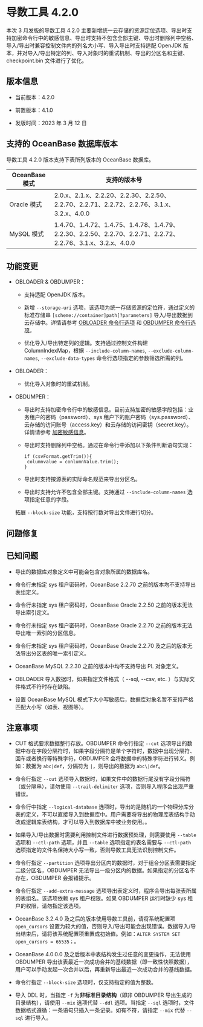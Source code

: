 # 导数工具 4.2.0 

本次 3 月发版的导数工具 4.2.0 主要新增统一云存储的资源定位选项、导出时支持加密命令行中的敏感信息、导出时支持不包含全部主键、导出时删除列中空格、导入/导出时兼容控制文件内的列名大小写、导入导出时支持适配 OpenJDK 版本，并对导入/导出特定的列、导入对象时的重试机制、导出的分区名和主键、checkpoint.bin 文件进行了优化。

## 版本信息

* 当前版本：4.2.0

* 前置版本：4.1.0

* 发版时间：2023 年 3 月 12 日

## 支持的 OceanBase 数据库版本

导数工具 4.2.0 版本支持下表所列版本的 OceanBase 数据库。


| OceanBase 模式|支持的版本号|
|-------------------------|--------------------------------------------------------------------------------------------------------|
| Oracle 模式 | 2.0.x、2.1.x、2.2.20、2.2.30、2.2.50、2.2.70、2.2.71、2.2.72、2.2.76、3.1.x、3.2.x、4.0.0                   |
| MySQL 模式  | 1.4.70、1.4.72、1.4.75、1.4.78、1.4.79、2.2.30、2.2.50、2.2.70、2.2.71、2.2.72、2.2.76、3.1.x、3.2.x、4.0.0 |



## 功能变更  

* OBLOADER & OBDUMPER：

  * 支持适配 OpenJDK 版本。
  
  * 新增 `--storage-uri` 选项，该选项为统一存储资源的定位符，通过定义的标准存储串 `[scheme://container]path[?parameters]` 导入/导出数据到云存储中。详情请参考 [OBLOADER 命令行选项](../../../5.OBLOADER/2.obloader-command-line-options.md) 和 [OBDUMPER 命令行选项](../../../6.OBDUMPER/2.obdumper-command-line-options.md)。

  * 优化导入/导出特定列的逻辑。支持通过控制文件构建 ColumnIndexMap，根据   `--include-column-names`,   `--exclude-column-names`,   `--exclude-data-types` 命令行选项指定的参数筛选所需的列。

* OBLOADER：

  * 优化导入对象时的重试机制。

* OBDUMPER：
  
  * 导出时支持加密命令行中的敏感信息。目前支持加密的敏感字段包括：业务租户的密码（password）、sys 租户下的账户密码（sys.password）、云存储的访问账号（access.key）和云存储的访问密钥（secret.key）。详情请参考 [加密敏感信息](../../../6.OBDUMPER/5.obdumper-scenarios.md)。

  * 导出时支持删除列中空格。通过在命令行中添加以下条件判断语句实现：
     
     ```shell
     if (csvFormat.getTrim()){
      columnvalue = conlumnValue.trim();
     }
     ```
  
  * 导出时支持按源表的实际命名规范来导出分区名。

  * 导出时支持允许不包含全部主键。支持通过 `--include-column-names` 选项指定任意的字段。
  
  拓展 `--block-size` 功能，支持按行数对导出文件进行切分。
  


## 问题修复




## 已知问题

* 导出的数据库对象定义中可能会包含对象所属的数据库名。

* 命令行未指定 sys 租户密码时，OceanBase 2.2.70 之前的版本均不支持导出表组定义。

* 命令行未指定 sys 租户密码时，OceanBase Oracle 2.2.50 之前的版本无法导出索引定义。

* 命令行未指定 sys 租户密码时，OceanBase Oracle  2.2.70 之前的版本无法导出唯一索引的分区信息。

* 命令行未指定 sys 租户密码时，OceanBase Oracle 2.2.70 及之后的版本无法导出分区表的唯一索引定义。

* OceanBase MySQL 2.2.30 之前的版本中均不支持导出 PL 对象定义。

* OBLOADER 导入数据时，如果指定文件格式（ --sql, --csv, etc. ）与实际文件格式不符时存在缺陷。

* 设置 OceanBase MySQL 模式下大小写敏感后，数据库对象名暂不支持严格匹配大小写（如表、视图等）。



## 注意事项

* CUT 格式要求数据整行存放。OBDUMPER 命令行指定 `--cut` 选项导出的数据中存在字段分隔符时，如果字段分隔符是单个字符时，数据中出现分隔符、回车或者换行等特殊字符，OBDUMPER 会将数据中的特殊字符进行转义。例如：数据为 `abc|def`，分隔符为 `|`，则导出的数据为 `abc\|def`。

* 命令行指定 `--cut` 选项导入数据时，如果文件中的数据行尾没有字段分隔符（或分隔串），请勿使用 `--trail-delimiter` 选项，否则导入程序会出现严重错误。

* 命令行中指定 `--logical-database` 选项时，导出的是随机的一个物理分库分表的定义，不可以直接导入到数据库中。用户需要将导出的物理库表结构手动改成逻辑库表结构，才可以导入到数据库中被业务使用。。

* 如果导入/导出数据时需要利用控制文件进行数据预处理，则需要使用 `--table` 选项和 `--ctl-path` 选项，并且 `--table` 选项指定的表名需要与 `--ctl-path` 选项指定的文件名保持大小写一致，否则导数工具无法识别控制文件。

* 命令行指定 `--partition` 选项导出分区内的数据时，对于组合分区表需要指定二级分区名，OBDUMPER 无法导出一级分区内的数据。如果指定的分区名不存在，OBDUMPER 会报错提示。

* 命令行指定 `--add-extra-message` 选项导出表定义时，程序会导出每张表所属的表组名。该选项依赖 sys 租户权限。如果 OBDUMPER 运行时缺少 sys 租户的权限，请勿指定该选项。

* OceanBase 3.2.4.0 及之后的版本使用导数工具前，请将系统配置项 `open_cursors` 设置为较大的值，否则导入/导出可能会出现错误。数据导入/导出结束后，请将该系统配置项重置成初始值。例如：`ALTER SYSTEM SET open_cursors = 65535；`。

* OceanBase 4.0.0.0 及之后版本中表结构发生过任意的变更操作，无法使用 OBDUMPER 导出该表最近一次成功合并的基线数据（即一致性快照数据），用户可以手动发起一次合并以后，再重新导出最近一次成功合并的基线数据。

* 命令行指定 `--block-size` 选项时，仅支持指定的值为整数。

* 导入 DDL 时，当指定 `-f` 为**非标准目录结构**（即非 OBDUMPER 导出生成的目录结构），请使用 `--mix` 选项代替 `--ddl` 选项。当指定 `--sql` 选项时，文件数据格式遵循：一条语句只插入一条记录。如有不符，请指定 `--mix` 代替 `--sql` 进行导入。